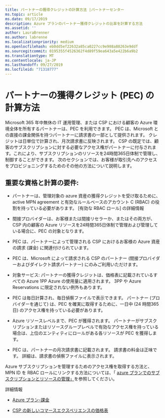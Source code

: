```yaml
---
title: パートナーの獲得クレジットの計算方法 |パートナーセンター
ms.topic: article
ms.date: 09/17/2019
description: Azure プランのパートナー獲得クレジットの比率を計算する方法
ms.assetid: ''
author: LauraBrenner
ms.author: labrenne
ms.localizationpriority: medium
ms.openlocfilehash: eb0dd5ef22632a85ca0227cc9e988a88263e9ddf
ms.sourcegitcommit: 0195355f4526362f4d89f59ea643a5e422b6a9b2
ms.translationtype: MT
ms.contentlocale: ja-JP
ms.lasthandoff: 09/27/2019
ms.locfileid: "71318777"
---
```

# <a name="how-the-partner-earned-credit-pec-is-calculated"></a>パートナーの獲得クレジット (PEC) の計算方法


Microsoft 365 年中無休の IT 運用管理、または CSP における顧客の Azure 環境全体を所有するパートナーは、PEC を利用できます。 PEC は、Microsoft との直接の課金関係を持つパートナーに請求書の一部として提供されます。 クレジットは日単位で計算され、月次請求書に反映されます。 CSP の既定では、顧客のサブスクリプションに対する必要なアクセス権がパートナーに付与されます。これにより、サブスクリプションのリソースを24時間365日体制で管理し、制御することができます。 次のセクションでは、お客様が取引先へのアクセスをプロビジョニングするためのその他の方法について説明します。   


## <a name="important-eligibility-and-calculation-requirements"></a>重要な資格と計算の要件:

- パートナーは、管理対象の azure 資産の獲得クレジットを受け取るために、active MPN agreement と有効なルールベースのアカウント C (RBAC) の役割を持っている必要があります。 [有効な RBAC ロール] の詳細情報

- 間接プロバイダーは、お客様または間接リセラーか、またはその両方が、CSP 内の顧客の Azure リソースを24時間365日体制で管理および管理している場合に、PEC の対象となります。

- PEC は、パートナーによって管理される CSP におけるお客様の Azure 資産の請求 (課金) に関連付けられています。 

- PEC は、Microsoft によって請求される CSP のパートナー (間接プロバイダーおよびダイレクト請求パートナー) にのみご利用いただけます。

- 対象サービス: パートナーの獲得クレジットは、価格表に記載されているすべての Azure 1PP Azure の使用量に適用されます。 3PP や Azure Reservations に限定されない例外もあります。

- PEC は毎日計算され、毎日偵察ファイルで表示できます。 パートナー (プロバイダーを通じて) は、PEC を確実に取得するために、一日中 (24 時間365日) のアクセス権を持っている必要があります。

- Azure リソースレベルまで、PEC が獲得されます。 パートナーがサブスクリプションまたはリソースグループレベルで有効なアクセス権を持っている場合は、上位のエンティティにロールがある各リソースが PEC を獲得します。 

- PEC は、パートナーの月次請求書に記載されます。 請求書の料金は正味です。 詳細は、請求書の偵察ファイルに表示されます。

Azure サブスクリプションを管理するためのアクセス権を取得する方法と、MPN ID を RBAC ロールにリンクする方法については、「 [azure プランでのサブスクリプションとリソースの管理」](azure-plan-manage.md)を参照してください。

詳細情報

- [Azure プラン-課金](azure-plan-billing.md)

- [CSP の新しいコマースエクスペリエンスの価格表](azure-plan-price-list.md)